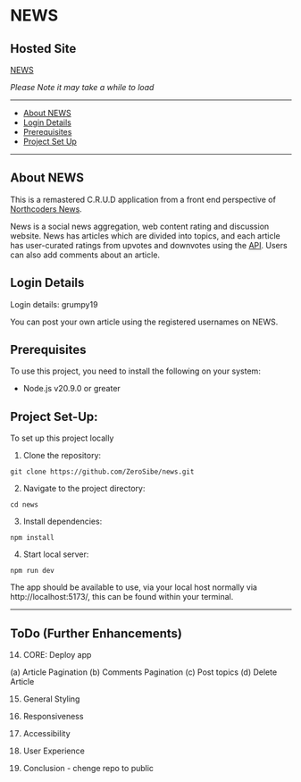 # NEWS

## Hosted Site

[NEWS](https://news-2025.netlify.app)

_Please Note it may take a while to load_

---

- [About NEWS](#about-news)
- [Login Details](#login-details)
- [Prerequisites](#prerequisites)
- [Project Set Up](#project-set-up)

---

## About NEWS

This is a remastered C.R.U.D application from a front end perspective of [Northcoders News](https://github.com/ZeroSibe/nc-news-FE).

News is a social news aggregation, web content rating and discussion website. News has articles which are divided into topics, and each article has user-curated ratings from upvotes and downvotes using the [API](https://github.com/ZeroSibe/news-api). Users can also add comments about an article.

## Login Details

Login details: grumpy19

You can post your own article using the registered usernames on NEWS.

## Prerequisites

To use this project, you need to install the following on your system:

- Node.js v20.9.0 or greater

## Project Set-Up:

To set up this project locally

1. Clone the repository:

```
git clone https://github.com/ZeroSibe/news.git

```

2. Navigate to the project directory:

```
cd news

```

3. Install dependencies:

```
npm install

```

4. Start local server:

```
npm run dev

```

The app should be available to use, via your local host normally via http://localhost:5173/, this can be found within your terminal.

---

## ToDo (Further Enhancements)

14. CORE: Deploy app

(a) Article Pagination
(b) Comments Pagination
(c) Post topics
(d) Delete Article

15. General Styling

16. Responsiveness

17. Accessibility

18. User Experience

19. Conclusion - chenge repo to public
